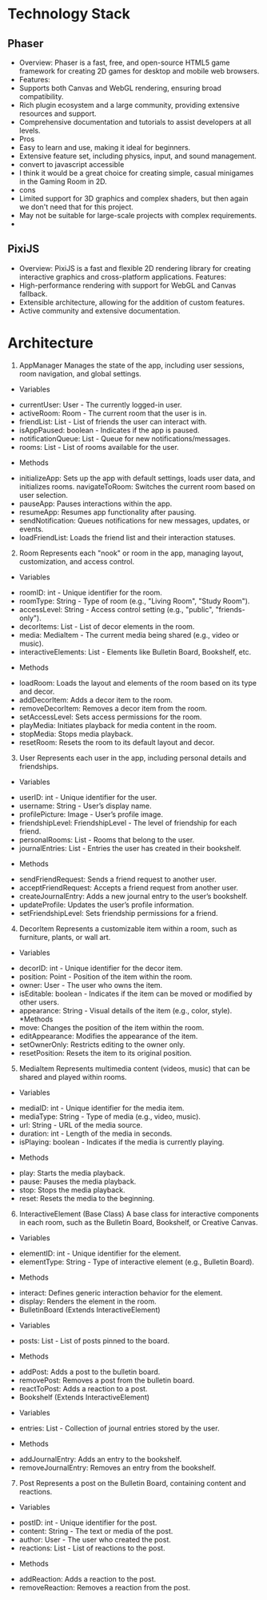 # Technology Stack

## Phaser
- Overview: Phaser is a fast, free, and open-source HTML5 game framework for creating 2D games for desktop and mobile web browsers.
- Features:
- Supports both Canvas and WebGL rendering,     ensuring broad compatibility.
- Rich plugin ecosystem and a large community, providing extensive resources and support.
- Comprehensive documentation and tutorials to assist developers at all levels.
- Pros
- Easy to learn and use, making it ideal for beginners.
- Extensive feature set, including physics, input, and sound management.
- convert to javascript accessible
- I think it would be a great choice for creating simple, casual minigames in the Gaming Room in 2D.
- cons
- Limited support for 3D graphics and complex shaders, but then again we don't need that for this project.
- May not be suitable for large-scale projects with complex requirements.
- 

## PixiJS
- Overview: PixiJS is a fast and flexible 2D rendering library for creating interactive graphics and cross-platform applications.
Features:
- High-performance rendering with support for WebGL and Canvas fallback.
- Extensible architecture, allowing for the addition of custom features.
- Active community and extensive documentation.

# Architecture

1. AppManager
Manages the state of the app, including user sessions, room navigation, and global settings.

* Variables
- currentUser: User - The currently logged-in user.
- activeRoom: Room - The current room that the user is in.
- friendList: List<User> - List of friends the user can interact with.
- isAppPaused: boolean - Indicates if the app is paused.
- notificationQueue: List<Notification> - Queue for new notifications/messages.
- rooms: List<Room> - List of rooms available for the user.
* Methods
- initializeApp: Sets up the app with default settings, loads user data, and initializes rooms.
navigateToRoom: Switches the current room based on user selection.
- pauseApp: Pauses interactions within the app.
- resumeApp: Resumes app functionality after pausing.
- sendNotification: Queues notifications for new messages, updates, or events.
- loadFriendList: Loads the friend list and their interaction statuses.

2. Room
Represents each "nook" or room in the app, managing layout, customization, and access control.

* Variables
- roomID: int - Unique identifier for the room.
- roomType: String - Type of room (e.g., "Living Room", "Study Room").
- accessLevel: String - Access control setting (e.g., "public", "friends-only").
- decorItems: List<DecorItem> - List of decor elements in the room.
- media: MediaItem - The current media being shared (e.g., video or music).
- interactiveElements: List<InteractiveElement> - Elements like Bulletin Board, Bookshelf, etc.
* Methods
- loadRoom: Loads the layout and elements of the room based on its type and decor.
- addDecorItem: Adds a decor item to the room.
- removeDecorItem: Removes a decor item from the room.
- setAccessLevel: Sets access permissions for the room.
- playMedia: Initiates playback for media content in the room.
- stopMedia: Stops media playback.
- resetRoom: Resets the room to its default layout and decor.

3. User
Represents each user in the app, including personal details and friendships.

*  Variables
- userID: int - Unique identifier for the user.
- username: String - User’s display name.
- profilePicture: Image - User’s profile image.
- friendshipLevel: FriendshipLevel - The level of friendship for each friend.
- personalRooms: List<Room> - Rooms that belong to the user.
- journalEntries: List<JournalEntry> - Entries the user has created in their bookshelf.
* Methods
- sendFriendRequest: Sends a friend request to another user.
- acceptFriendRequest: Accepts a friend request from another user.
- createJournalEntry: Adds a new journal entry to the user’s bookshelf.
- updateProfile: Updates the user’s profile information.
- setFriendshipLevel: Sets friendship permissions for a friend.

4. DecorItem
Represents a customizable item within a room, such as furniture, plants, or wall art.

* Variables
- decorID: int - Unique identifier for the decor item.
- position: Point - Position of the item within the room.
- owner: User - The user who owns the item.
- isEditable: boolean - Indicates if the item can be moved or modified by other users.
- appearance: String - Visual details of the item (e.g., color, style).
*Methods
- move: Changes the position of the item within the room.
- editAppearance: Modifies the appearance of the item.
- setOwnerOnly: Restricts editing to the owner only.
- resetPosition: Resets the item to its original position.

5. MediaItem
Represents multimedia content (videos, music) that can be shared and played within rooms.

* Variables
- mediaID: int - Unique identifier for the media item.
- mediaType: String - Type of media (e.g., video, music).
- url: String - URL of the media source.
- duration: int - Length of the media in seconds.
- isPlaying: boolean - Indicates if the media is currently playing.
* Methods
- play: Starts the media playback.
- pause: Pauses the media playback.
- stop: Stops the media playback.
- reset: Resets the media to the beginning.

6. InteractiveElement (Base Class)
A base class for interactive components in each room, such as the Bulletin Board, Bookshelf, or Creative Canvas.

* Variables
- elementID: int - Unique identifier for the element.
- elementType: String - Type of interactive element (e.g., Bulletin Board).
* Methods
- interact: Defines generic interaction behavior for the element.
- display: Renders the element in the room.
- BulletinBoard (Extends InteractiveElement)
* Variables
- posts: List<Post> - List of posts pinned to the board.
* Methods
- addPost: Adds a post to the bulletin board.
- removePost: Removes a post from the bulletin board.
- reactToPost: Adds a reaction to a post.
- Bookshelf (Extends InteractiveElement)
* Variables
- entries: List<JournalEntry> - Collection of journal entries stored by the user.
* Methods
- addJournalEntry: Adds an entry to the bookshelf.
- removeJournalEntry: Removes an entry from the bookshelf.

7. Post
Represents a post on the Bulletin Board, containing content and reactions.

* Variables
- postID: int - Unique identifier for the post.
- content: String - The text or media of the post.
- author: User - The user who created the post.
- reactions: List<Reaction> - List of reactions to the post.
* Methods
- addReaction: Adds a reaction to the post.
- removeReaction: Removes a reaction from the post.



